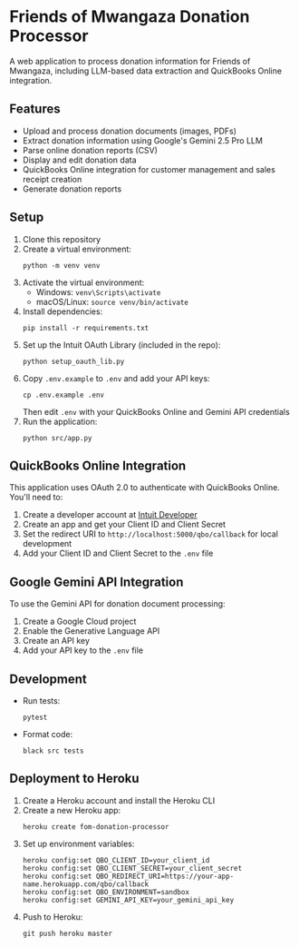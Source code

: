 # Friends of Mwangaza Donation Processor

A web application to process donation information for Friends of Mwangaza, including LLM-based data extraction and QuickBooks Online integration.

## Features

- Upload and process donation documents (images, PDFs)
- Extract donation information using Google's Gemini 2.5 Pro LLM
- Parse online donation reports (CSV)
- Display and edit donation data
- QuickBooks Online integration for customer management and sales receipt creation
- Generate donation reports

## Setup

1. Clone this repository
2. Create a virtual environment:
   ```
   python -m venv venv
   ```
3. Activate the virtual environment:
   - Windows: `venv\Scripts\activate`
   - macOS/Linux: `source venv/bin/activate`
4. Install dependencies:
   ```
   pip install -r requirements.txt
   ```
5. Set up the Intuit OAuth Library (included in the repo):
   ```
   python setup_oauth_lib.py
   ```
6. Copy `.env.example` to `.env` and add your API keys:
   ```
   cp .env.example .env
   ```
   Then edit `.env` with your QuickBooks Online and Gemini API credentials
7. Run the application:
   ```
   python src/app.py
   ```

## QuickBooks Online Integration

This application uses OAuth 2.0 to authenticate with QuickBooks Online. You'll need to:

1. Create a developer account at [Intuit Developer](https://developer.intuit.com/)
2. Create an app and get your Client ID and Client Secret
3. Set the redirect URI to `http://localhost:5000/qbo/callback` for local development
4. Add your Client ID and Client Secret to the `.env` file

## Google Gemini API Integration

To use the Gemini API for donation document processing:

1. Create a Google Cloud project
2. Enable the Generative Language API
3. Create an API key
4. Add your API key to the `.env` file

## Development

- Run tests:
  ```
  pytest
  ```
- Format code:
  ```
  black src tests
  ```

## Deployment to Heroku

1. Create a Heroku account and install the Heroku CLI
2. Create a new Heroku app:
   ```
   heroku create fom-donation-processor
   ```
3. Set up environment variables:
   ```
   heroku config:set QBO_CLIENT_ID=your_client_id
   heroku config:set QBO_CLIENT_SECRET=your_client_secret
   heroku config:set QBO_REDIRECT_URI=https://your-app-name.herokuapp.com/qbo/callback
   heroku config:set QBO_ENVIRONMENT=sandbox
   heroku config:set GEMINI_API_KEY=your_gemini_api_key
   ```
4. Push to Heroku:
   ```
   git push heroku master
   ```
